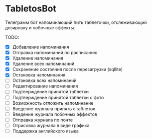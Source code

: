 # TabletosBot
Телеграмм бот напоминающий пить таблеточки, отслеживающий дозировку и побочные эффекты.

TODO:
- [x] Добавление напоминания
- [x] Отправка напоминаний по расписанию
- [x] Удаление напоминания
- [x] Удаление всех напоминаний
- [x] Сохранение состояния после перезагрузки (sqllite)
- [x] Остановка напоминания
- [ ] Остановка всех напоминаний
- [ ] Редактирование напоминания
- [ ] Подтверждение принятой таблетки
- [ ] Подтверждение принятой таблетки с фото
- [ ] Возможность отложить напоминание
- [ ] Введение журнала принятых таблеток
- [ ] Введение журнала побочных эффектов
- [ ] Отправка журнала по почте
- [ ] Отрисовка журнала в виде графика
- [ ] Поддержка английского языка
